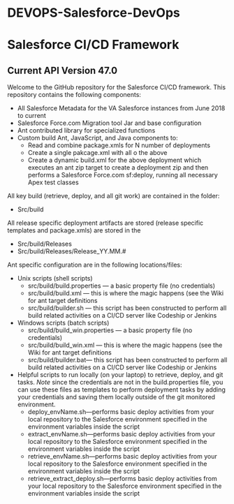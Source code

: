 # DEVOPS-Salesforce-DevOps 

<h1>Salesforce CI/CD Framework</h1>

<h2>Current API Version 47.0</h2>

Welcome to the GitHub repository for the Salesforce CI/CD framework.  This repository contains the following components:

* All Salesforce Metadata for the VA Salesforce instances from June 2018 to current
* Salesforce Force.com Migration tool Jar and base configuration
* Ant contributed library for specialized functions
* Custom build Ant, JavaScript, and Java components to:
    * Read and combine package.xmls for N number of deployments
    * Create a single pakcage.xml with all o the above
    * Create a dynamic build.xml for the above deployment which executes an ant zip target to create a deployment zip and then performs a Salesforce Force.com sf:deploy, running all necessary Apex test classes

All key build (retrieve, deploy, and all git work) are contained in the folder:

* Src/build

All release specific deployment artifacts are stored (release specific templates and package.xmls) are stored in the

* Src/build/Releases
* Src/build/Releases/Release_YY\.MM.#

Ant specific configuration are in the following locations/files:

* Unix scripts (shell scripts)
    * src/build/build.properties — a basic property file (no credentials)
    * src/build/build.xml — this is where the magic happens (see the Wiki for ant target definitions
    * src/build/builder.sh — this script has been constructed to perform all build related activities on a CI/CD server like Codeship or Jenkins
* Windows scripts (batch scripts)
    * src/build/build_win.properties — a basic property file (no credentials)
    * src/build/build_win.xml — this is where the magic happens (see the Wiki for ant target definitions
    * src/build/builder.bat— this script has been constructed to perform all build related activities on a CI/CD server like Codeship or Jenkins
* Helpful scripts to run locally (on your laptop) to retrieve, deploy, and git tasks.  *Note* since the credentials are not in the build.properties file, you can use these files as templates to perform deployment tasks by adding your credentials and saving them locally outside of the git monitored environment.
    * deploy_envName.sh—performs basic deploy activities from your local repository to the Salesforce environment specified in the environment variables inside the script
    * extract_envName.sh—performs basic deploy activities from your local repository to the Salesforce environment specified in the environment variables inside the script
    * retrieve_envName.sh—performs basic deploy activities from your local repository to the Salesforce environment specified in the environment variables inside the script
    * retrieve_extract_deploy.sh—performs basic deploy activities from your local repository to the Salesforce environment specified in the environment variables inside the script

